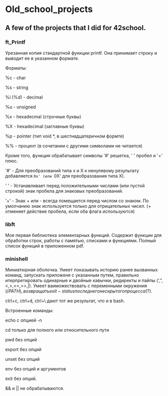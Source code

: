 # Old_school_projects
## A few of the projects that I did for 42school.
### ft_Printf
Урезанная копия стандартной функции printf. Она принимает строку и выводит ее в указанном формате.

Форматы:

%c - char

%s - string

%i (%d) - decimal

%u - unsigned

%x - hexadecmal (строчные буквы)

%X - hexadecimal (заглавные буквы)

%p - pointer (тип void *, в шестнадцатеричном формте)

%% - процент (в сочетании с другими символами не читается)


Кроме того, функция обрабатывает символы '#' решетка, ' ' пробел и '+' плюс.

'#' - Для преобразований типа x и X к ненулевому результату добавляется `0x' (или `0X' для преобразования типа X).

' ' - Устанавливает перед положительными числами (или пустой строкой) знак пробела для знаковых преобразований.

'+' - Знак + или - всегда помещается перед числом со знаком. По умолчанию знак используется только для отрицательных чисел.
(+ отменяет действие пробела, если оба флага используются)


### libft
Моя первая библиотека элементарных функций. Содержит функции для обработки строк, работы с памятью, списками и функциями.
Полный список функций в приложенном pdf.

### minishell
Миниатюрная оболочка. Умеет показывать историю ранее вызванных команд, запускать приложеня с указанным путем, правильно
итерпретировать одинарные и двойные кавычки, редиректы и пайпы (',",<,>,<<,>>,|). Умеет ваиможествовать с переменными
окружения (/$PATH), возвращать exit-status последнего не скрытого процесса ($?).

ctrl+c, ctrl+d, ctrl+\ дают тот же результат, что и в bash.

Встроенные команды:

echo с опцией -n

cd только для полного или относительного пути

pwd без опций

export без опций

unset без опций

env без опций и аргументов

exit без опций.

&& и || не обрабатываются.
